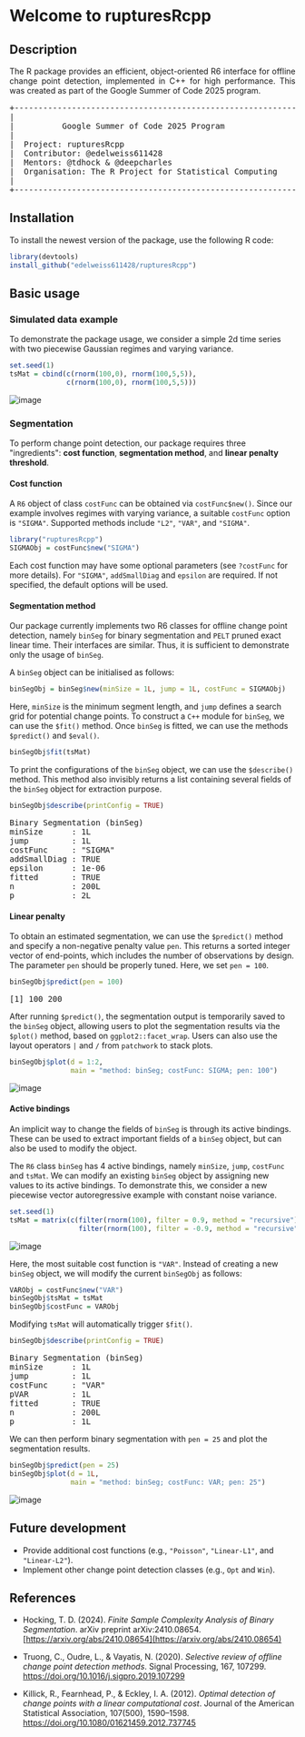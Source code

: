 # Welcome to rupturesRcpp

## Description

<p align="justify"> The R package provides an efficient, object-oriented R6 interface for offline change point detection, implemented in C++ for high performance. This was created as part of the Google Summer of Code 2025 program. </p>


<pre>
+------------------------------------------------------------+
|                                                            |
|          Google Summer of Code 2025 Program                |
|                                                            | 
|  Project: rupturesRcpp                                     |
|  Contributor: @edelweiss611428                             |
|  Mentors: @tdhock & @deepcharles                           |
|  Organisation: The R Project for Statistical Computing     |
|                                                            |
+------------------------------------------------------------+
</pre>

## Installation

To install the newest version of the package, use the following R code: 

```r
library(devtools)
install_github("edelweiss611428/rupturesRcpp") 
```

## Basic usage

### Simulated data example
  
To demonstrate the package usage, we consider a simple 2d time series with two piecewise Gaussian regimes and varying variance.

```r
set.seed(1)
tsMat = cbind(c(rnorm(100,0), rnorm(100,5,5)),
              c(rnorm(100,0), rnorm(100,5,5)))
```
![image](https://github.com/user-attachments/assets/73687865-b52e-4a6a-b8fd-5cf700a9be7a)
### Segmentation

To perform change point detection, our package requires three "ingredients": **cost function**, **segmentation method**, and **linear penalty threshold**. 

#### Cost function

A `R6` object of class `costFunc` can be obtained via `costFunc$new()`. Since our example involves regimes with varying variance, a suitable `costFunc` option is `"SIGMA"`. Supported methods include `"L2"`, `"VAR"`, and `"SIGMA"`.

```r
library("rupturesRcpp")
SIGMAObj = costFunc$new("SIGMA")
```
Each cost function may have some optional parameters (see `?costFunc` for more details). For `"SIGMA"`, `addSmallDiag` and `epsilon` are required. If not specified, the default options will be used.

#### Segmentation method

Our package currently implements two R6 classes for offline change point detection, namely `binSeg` for binary segmentation and `PELT` pruned exact linear time. Their interfaces are similar. Thus, it is sufficient to demonstrate only the usage of `binSeg`.

A `binSeg` object can be initialised as follows:

```r
binSegObj = binSeg$new(minSize = 1L, jump = 1L, costFunc = SIGMAObj) 
```
Here, `minSize` is the minimum segment length, and `jump` defines a search grid for potential change points. To construct a `C++` module for `binSeg`, we can use the `$fit()` method. Once `binSeg` is fitted, we can use the methods `$predict()` and `$eval()`.  

```r
binSegObj$fit(tsMat) 
```
To print the configurations of the `binSeg` object, we can use the `$describe()` method. This method also invisibly returns a list containing several fields of the `binSeg` object for extraction purpose.
```r
binSegObj$describe(printConfig = TRUE) 
```
<pre>
Binary Segmentation (binSeg)
minSize      : 1L
jump         : 1L
costFunc     : "SIGMA"
addSmallDiag : TRUE
epsilon      : 1e-06
fitted       : TRUE
n            : 200L
p            : 2L
</pre>

#### Linear penalty

To obtain an estimated segmentation, we can use the `$predict()` method and specify a non-negative penalty value `pen`. This returns a sorted integer vector of end-points, which includes the number of observations by design. The parameter `pen` should be properly tuned. Here, we set `pen = 100`.

```r
binSegObj$predict(pen = 100)
```
<pre>
[1] 100 200
</pre>

After running `$predict()`, the segmentation output is temporarily saved to the `binSeg` object, allowing users to plot the segmentation results via the `$plot()` method, based on `ggplot2::facet_wrap`. Users can also use the layout operators `|` and `/` from `patchwork` to stack plots.

```r
binSegObj$plot(d = 1:2, 
               main = "method: binSeg; costFunc: SIGMA; pen: 100")
```
![image](https://github.com/user-attachments/assets/d5d31c3d-ced1-4667-8de5-e9ad0cdc84ec)

#### Active bindings

An implicit way to change the fields of `binSeg` is through its active bindings. These can be used to extract important fields of a `binSeg` object, but can also be used to modify the object.

The `R6` class `binSeg` has 4 active bindings, namely `minSize`, `jump`, `costFunc` and `tsMat`. We can modify an existing `binSeg` object by assigning new values to its active bindings. To demonstrate this, we
consider a new piecewise vector autoregressive example with constant noise variance.

```r
set.seed(1)
tsMat = matrix(c(filter(rnorm(100), filter = 0.9, method = "recursive"), 
                 filter(rnorm(100), filter = -0.9, method = "recursive")))
```
![image](https://github.com/user-attachments/assets/85d1658d-4b23-4389-a42d-161012ff3c0f)

Here, the most suitable cost function is `"VAR"`. Instead of creating a new `binSeg` object, we will modify the current `binSegObj` as follows: 

```r
VARObj = costFunc$new("VAR")
binSegObj$tsMat = tsMat
binSegObj$costFunc = VARObj
```
Modifying `tsMat` will automatically trigger `$fit()`. 

```r
binSegObj$describe(printConfig = TRUE)
```

<pre>
Binary Segmentation (binSeg)
minSize      : 1L
jump         : 1L
costFunc     : "VAR"
pVAR         : 1L
fitted       : TRUE
n            : 200L
p            : 1L
</pre>

We can then perform binary segmentation with `pen = 25` and plot the segmentation results.

```r
binSegObj$predict(pen = 25)
binSegObj$plot(d = 1L, 
               main = "method: binSeg; costFunc: VAR; pen: 25")
```
![image](https://github.com/user-attachments/assets/6b4740e2-20ad-43df-ab87-9d0899a38d3b)


## Future development

- Provide additional cost functions (e.g., `"Poisson"`, `"Linear-L1"`, and `"Linear-L2"`). 
- Implement other change point detection classes (e.g., `Opt` and `Win`).  

## References

- Hocking, T. D. (2024). *Finite Sample Complexity Analysis of Binary Segmentation*. arXiv preprint arXiv:2410.08654. [https://arxiv.org/abs/2410.08654](https://arxiv.org/abs/2410.08654)

- Truong, C., Oudre, L., & Vayatis, N. (2020). *Selective review of offline change point detection methods*. Signal Processing, 167, 107299. [https://doi.org/10.1016/j.sigpro.2019.107299
](https://www.sciencedirect.com/science/article/abs/pii/S0165168419303494?via%3Dihub#:~:text=https%3A//doi.org/10.1016/j.sigpro.2019.107299)

- Killick, R., Fearnhead, P., & Eckley, I. A. (2012). *Optimal detection of change points with a linear computational cost*. Journal of the American Statistical Association, 107(500), 1590–1598. [https://doi.org/10.1080/01621459.2012.737745
](https://www.tandfonline.com/doi/full/10.1080/01621459.2012.737745#:~:text=https%3A//doi.org/10.1080/01621459.2012.737745)



